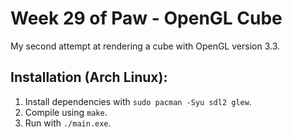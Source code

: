 # Week 29 of Paw - OpenGL Cube

My second attempt at rendering a cube with OpenGL version 3.3.

## Installation (Arch Linux):
1. Install dependencies with `sudo pacman -Syu sdl2 glew`.
2. Compile using `make`.
3. Run with `./main.exe`.
